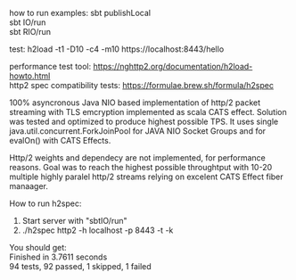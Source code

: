 how to run examples:
 sbt publishLocal<br>
 sbt IO/run<br>
 sbt RIO/run<br>


test: h2load -t1 -D10 -c4 -m10 https://localhost:8443/hello

performance test tool:
https://nghttp2.org/documentation/h2load-howto.html<br>
http2 spec compatibility tests:
https://formulae.brew.sh/formula/h2spec


100% asyncronous Java NIO based implementation of http/2 packet streaming with TLS emcryption implemented as scala CATS effect.
Solution was tested and optimized to produce highest possible TPS.
It uses single java.util.concurrent.ForkJoinPool for JAVA NIO Socket Groups and for evalOn() with CATS Effects.

Http/2 weights and dependecy are not implemented, for performance reasons. 
Goal was to reach the highest possible throughtput with 10-20 multiple highly paralel http/2 streams relying on excelent CATS Effect fiber manaager.

How to run h2spec:

1. Start server with "sbtIO/run"<br>
2. ./h2spec http2 -h localhost -p 8443 -t -k<br>

You should get:<br>
Finished in 3.7611 seconds<br>
94 tests, 92 passed, 1 skipped, 1 failed<br>


